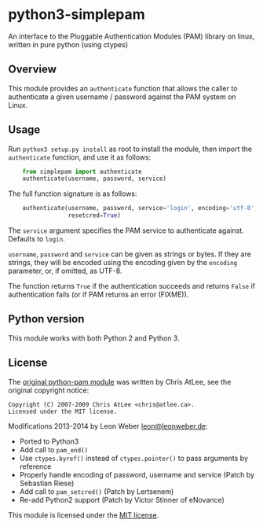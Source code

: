 python3-simplepam
=================

An interface to the Pluggable Authentication Modules (PAM) library on linux,
written in pure python (using ctypes)

Overview
--------

This module provides an ``authenticate`` function that allows the caller to
authenticate a given username / password against the PAM system on Linux.

Usage
-----

Run ``python3 setup.py install`` as root to install the module, then import the
``authenticate`` function, and use it as follows:

```python
    from simplepam import authenticate
    authenticate(username, password, service)
```

The full function signature is as follows:

```python
    authenticate(username, password, service='login', encoding='utf-8',
                 resetcred=True)
```

The ``service`` argument specifies the PAM service to authenticate against.
Defaults to ``login``.

``username``, ``password`` and ``service`` can be given as strings or bytes. If
they are strings, they will be encoded using the encoding given by the
``encoding`` parameter, or, if omitted, as UTF-8.

The function returns ``True`` if the authentication succeeds and returns
``False`` if authentication fails (or if PAM returns an error (FIXME)).

Python version
--------------
This module works with both Python 2 and Python 3.

License
-------

The [original python-pam module](http://atlee.ca/software/pam/) was written by
Chris AtLee, see the original copyright notice:

    Copyright (C) 2007-2009 Chris AtLee <chris@atlee.ca>.
    Licensed under the MIT license. 

Modifications 2013-2014 by Leon Weber <leon@leonweber.de>:
* Ported to Python3
* Add call to ``pam_end()``
* Use ``ctypes.byref()`` instead of ``ctypes.pointer()`` to pass arguments by reference
* Properly handle encoding of password, username and service (Patch by Sebastian
  Riese)
* Add call to ``pam_setcred()`` (Patch by Lertsenem)
* Re-add Python2 support (Patch by Victor Stinner of eNovance)

This module is licensed under the [MIT license](http://www.opensource.org/licenses/mit-license.php).
